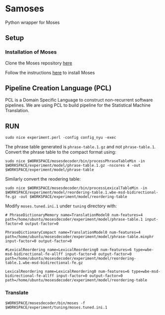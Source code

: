 # Samoses
Python wrapper for Moses


## Setup

### Installation of Moses

Clone the Moses repository [here](https://github.com/moses-smt/mosesdecoder.git)

Follow the instructions [here](http://www.statmt.org/moses/?n=Development.GetStarted) to install Moses


## Pipeline Creation Language (PCL)

PCL is a Domain Specific Language to construct non-recurrent software pipelines.
We are using PCL to build pipeline for the Statistical Machine Translation.


## RUN

```
sudo nice experiment.perl -config config_nyu -exec
```

The phrase table generated is `phrase-table.1.gz` and not `phrase-table.1`. Convert the phrase table to the compact format using:

```
sudo nice $WORKSPACE/mosesdecoder/bin/processPhraseTableMin -in $WORKSPACE/experiment/model/phrase-table.1.gz -nscores 4 -out $WORKSPACE/experiment/model/phrase-table
```

Similarly convert the reodering table:

```
sudo nice $WORKSPACE/mosesdecoder/bin/processLexicalTableMin -in $WORKSPACE/experiment/model/reordering-table.1.wbe-msd-bidirectional-fe.gz -out $WORKSPACE/experiment/model/reordering-table
```

Modify `moses.tuned.ini.1` under `tuning` directory with:

```
# PhraseDictionaryMemory name=TranslationModel0 num-features=4 path=/home/ubuntu/mosesdecoder/experiment/model/phrase-table.1 input-factor=0 output-factor=0

PhraseDictionaryCompact name=TranslationModel0 num-features=4 path=/home/ubuntu/mosesdecoder/experiment/model/phrase-table.minphr input-factor=0 output-factor=0

#LexicalReordering name=LexicalReordering0 num-features=6 type=wbe-msd-bidirectional-fe-allff input-factor=0 output-factor=0 path=/home/ubuntu/mosesdecoder/experiment/model/reordering-table.1.wbe-msd-bidirectional-fe.gz

LexicalReordering name=LexicalReordering0 num-features=6 type=wbe-msd-bidirectional-fe-allff input-factor=0 output-factor=0 path=/home/ubuntu/mosesdecoder/experiment/model/reordering-table
```

### Translate

```
$WORKSPACE/mosesdecoder/bin/moses -f $WORKSPACE/experiment/tuning/moses.tuned.ini.1
```
